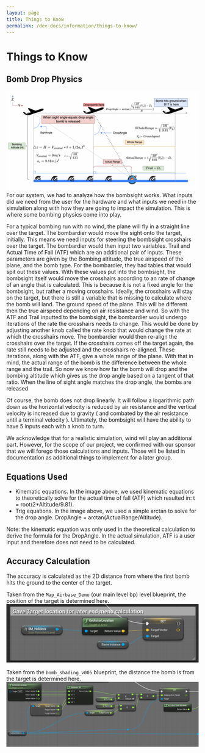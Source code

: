 ```yaml
---
layout: page
title: Things to Know
permalink: /dev-docs/information/things-to-know/
---
```


# Things to Know

## Bomb Drop Physics
![Physics diagram](./physics-diagram.png)
For our system, we had to analyze how the bombsight works. What inputs did we need from the user for the hardware and what inputs we need in the simulation along with how they are going to impact the simulation. This is where some bombing physics come into play. 

For a typical bombing run with no wind, the plane will fly in a straight line over the target. The bombardier would move the sight onto the target, initially. This means we need inputs for steering the bombsight crosshairs over the target. The bombardier would then input two variables. Trail and Actual Time of Fall (ATF) which are an additional pair of inputs. These parameters are given by the Bombing altitude, the true airspeed of the plane, and the bomb type. For the bombardier, they had tables that would spit out these values. With these values put into the bombsight, the bombsight itself would move the crosshairs according to an rate of change of an angle that is calculated. This is because it is not a fixed angle for the bombsight, but rather a moving crosshairs. Ideally, the crosshairs will stay on the target, but there is still a variable that is missing to calculate where the bomb will land. The ground speed of the plane. This will be different then the true airspeed depending on air resistance and wind. So with the ATF and Trail inputted to the bombsight, the bombardier would undergo iterations of the rate the crosshairs needs to change. This would be done by adjusting another knob called the rate knob that would change the rate at which the crosshairs move. The bombardier would then re-align the crosshairs over the target. If the crosshairs comes off the target again, the rate still needs to be adjusted and the crosshairs re-aligned. These iterations, along with the ATF, give a whole range of the plane. With that in mind, the actual range of the bomb is the difference between the whole range and the trail. So now we know how far the bomb will drop and the bombing altitude which gives us the drop angle based on a tangent of that ratio. When the line of sight angle matches the drop angle, the bombs are released

Of course, the bomb does not drop linearly. It will follow a logarithmic path down as the horizontal velocity is reduced by air resistance and the vertical velocity is increased due to gravity ( and combated by the air resistance until a terminal velocity ). Ultimately, the bombsight will have the ability to have 5 inputs each with a knob to turn. 

We acknowledge that for a realistic simulation, wind will play an additional part. However, for the scope of our project, we confirmed with our sponsor that we will forego those calculations and inputs. Those will be listed in documentation as additional things to implement for a later group. 

## Equations Used
- Kinematic equations. In the image above, we used kinematic equations to theoretically solve for the actual time of fall (ATF) which resulted in: t = root(2\*Altitude/9.81).
- Trig equations. In the image above, we used a simple arctan to solve for the drop angle. DropAngle = arctan(ActualRange/Altitude).

Note: the kinematic equation was only used in the theoretical calculation to derive the formula for the DropAngle. In the actual simulation, ATF is a user input and therefore does not need to be calculated.

## Accuracy Calculation
The accuracy is calculated as the 2D distance from where the first bomb hits the ground to the center of the target.

Taken from the `Map_Airbase_Demo` (our main level bp) level blueprint, the position of the target is determined here. ![Target position](./target-position.png)

Taken from the `bomb_shading_v005` blueprint, the distance the bomb is from the target is determined here. ![Accuracy calculation](./distance-from-target.png)
